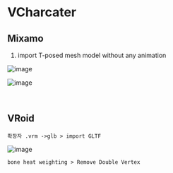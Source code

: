 VCharcater
=========

Mixamo
--------

1. import T-posed mesh model without any animation

![image](https://user-images.githubusercontent.com/30430227/139252670-367af16f-1ac6-49d6-b7c4-1ae25950b27e.png)

![image](https://user-images.githubusercontent.com/30430227/139252754-2b5cf96e-898d-40c3-862b-cd005efe1521.png)

<br>

VRoid
------

`확장자 .vrm ->glb > import GLTF`

![image](https://user-images.githubusercontent.com/30430227/159197392-7f596d29-0ba0-4d35-86eb-7c377710977d.png)

`bone heat weighting > Remove Double Vertex`
